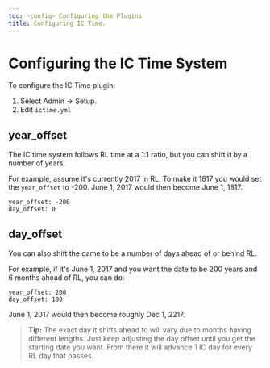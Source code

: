 ```yaml
---
toc: ~config~ Configuring the Plugins
title: Configuring IC Time.
---
```

# Configuring the IC Time System

To configure the IC Time plugin:

1. Select Admin -> Setup.
2. Edit `ictime.yml`

## year_offset

The IC time system follows RL time at a 1:1 ratio, but you can shift it by a number of years.

For example, assume it's currently 2017 in RL.  To make it 1817 you would set the `year_offset` to -200.  June 1, 2017 would then become June 1, 1817.

    year_offset: -200
    day_offset: 0

## day_offset

You can also shift the game to be a number of days ahead of or behind RL.

For example, if it's June 1, 2017 and you want the date to be 200 years and 6 months ahead of RL, you can do:

    year_offset: 200
    day_offset: 180

June 1, 2017 would then become roughly Dec 1, 2217. 

> **Tip:** The exact day it shifts ahead to will vary due to months having different lengths.  Just keep adjusting the day offset until you get the starting date you want.  From there it will advance 1 IC day for every RL day that passes.